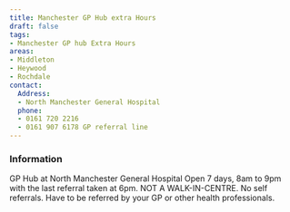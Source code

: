 ```yaml
---
title: Manchester GP Hub extra Hours
draft: false
tags:
- Manchester GP hub Extra Hours
areas:
- Middleton
- Heywood
- Rochdale
contact:
  Address:
  - North Manchester General Hospital
  phone:
  - 0161 720 2216
  - 0161 907 6178 GP referral line
---
```

### Information
GP Hub at North Manchester General Hospital
Open 7 days, 8am to 9pm with the last referral
taken at 6pm.
NOT A WALK-IN-CENTRE.  No self referrals.
Have to be referred by your GP or other
health professionals.
